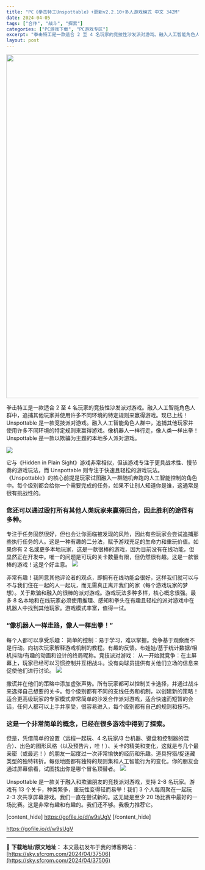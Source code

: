 ```yaml
---
title: "PC《拳击特工Unspottable》+更新v2.2.10+多人游戏模式 中文 342M"
date: 2024-04-05
tags: ["合作", "战斗", "探索"]
categories: ["PC游戏下载", "PC游戏专区"]
excerpt: "拳击特工是一款适合 2 至 4 名玩家的竞技性沙发派对游戏。融入人工智能角色人群中，追捕其他玩家并使用许多不同环境的特定规则来赢得游戏。现已上线！ Unspottable 是一款竞技派对游戏。融入人工智能角色人群中，追捕其他玩家并使用许多不同环境的特定规则来赢得游戏。像机器人一样行走，像人类一样出拳&hellip;"
layout: post
---
```


<img class="size-full wp-image-37509 aligncenter" src="https://sky.sfcrom.com/wp-content/uploads/2024/04/2024040504273395.webp" alt="" width="600" height="900" />

拳击特工是一款适合 2 至 4 名玩家的竞技性沙发派对游戏。融入人工智能角色人群中，追捕其他玩家并使用许多不同环境的特定规则来赢得游戏。现已上线！ Unspottable 是一款竞技派对游戏。融入人工智能角色人群中，追捕其他玩家并使用许多不同环境的特定规则来赢得游戏。像机器人一样行走，像人类一样出拳！ Unspottable 是一款以欺骗为主题的本地多人派对游戏。

<img src="https://sky.sfcrom.com/wp-content/uploads/2024/04/20240405122914-a19b1.jpeg" />

<span>它与《Hidden in Plain Sight》游戏非常相似，但该游戏专注于更具战术性、慢节奏的游戏玩法，而 Unspottable 则专注于快速且轻松的游戏玩法。 《Unspottable》的核心前提是玩家试图融入一群随机奔跑的人工智能控制的角色中。每个级别都会给你一个需要完成的任务，如果不让别人知道你是谁，这通常是很有挑战性的。</span>
<h3><span>您还可以通过殴打所有其他人类玩家来赢得回合，因此胜利的途径有多种。</span></h3>
<span>专注于任务固然很好，但也会让你面临被发现的风险，因此有些玩家会尝试追捕那些执行任务的人。这是一种有趣的二分法，赋予游戏充足的生命力和重玩价值。如果你有 2 名或更多本地玩家，这是一款很棒的游戏，因为目前没有在线功能，但显然正在开发中。唯一的问题是可玩的关卡数量有限，但仍然很有趣。这是一款很棒的游戏！这是个好主意。</span>

<img src="https://sky.sfcrom.com/wp-content/uploads/2024/04/20240405122918-3a164.jpeg" />

<span>非常有趣！我同意其他评论者的观点，即拥有在线功能会很好，这样我们就可以与不与我们住在一起的人一起玩，而无需真正离开我们的家（每个游戏玩家的梦想）。关于欺骗和融入的很棒的派对游戏。游戏玩法多种多样，核心概念很强。最多 8 名本地和在线玩家必须使用推理、感知和拳头在有趣且轻松的派对游戏中在机器人中找到其他玩家。游戏模式丰富，值得一试。</span>
<h3><span>“像机器人一样走路，像人一样出拳！”</span></h3>
<span>每个人都可以享受乐趣： 简单的控制：易于学习，难以掌握。竞争基于观察而不是行动。向初次玩家解释游戏机制的教程。有趣的反馈。布娃娃/基于统计数据/相机抖动/有趣的动画和设计的终局昵称。竞技派对游戏： 从一开始就竞争：在主屏幕上，玩家已经可以习惯控制并互相战斗。没有向球员提供有关他们立场的信息来促使他们进行讨论。</span>

<img src="https://sky.sfcrom.com/wp-content/uploads/2024/04/20240405122921-1b918.jpeg" />

<span>撒谎并在他们的策略中添加虚张声势。所有玩家都可以控制关​​卡选择，并通过战斗来选择自己想要的关卡。每个级别都有不同的支线任务和机制，以创建新的策略！适合更高级玩家的专家模式非常简单的沙发合作派对游戏，适合快速而短暂的会话，任何人都可以上手并享受，很容易进入，每个级别都有自己的规则和技巧。</span>
<h3><span>这是一个非常简单的概念，已经在很多游戏中得到了探索。</span></h3>
<span>但是，凭借简单的设置（远程一起玩、4 名玩家/3 台机器、键盘和控制器的混合）、出色的图形风格（以及预告片，哇！）、关卡的精美和变化，这就是与几个最亲密（或最远！）的朋友一起度过一次非常愉快的经历和乐趣。道具狩猎/捉迷藏类型的独特转折。每张地图都有独特的规则集和人工智能行为的变化。你的朋友会通过屏幕偷看，试图找出你是哪个冒名顶替者。</span>

<img src="https://sky.sfcrom.com/wp-content/uploads/2024/04/20240405122929-d8622.jpeg" />

Unspottable 是一款关于融入和欺骗朋友的竞技派对游戏，支持 2-8 名玩家。游戏有 13 个关卡，种类繁多，重玩性变得轻而易举！我们 3 个人每周聚在一起玩 2-3 次共享屏幕游戏。我们一直在尝试新的。这无疑是至少 20 场比赛中最好的一场比赛。这是非常有趣和有趣的。我们还不够。我极力推荐它。

[content_hide]
https://gofile.io/d/w9sUgV
[/content_hide]

<!--wechatfans start-->
https://gofile.io/d/w9sUgV
<!--wechatfans end-->

---
📖 **下载地址/原文地址：** 本文最初发布于我的博客网站：[https://sky.sfcrom.com/2024/04/37506](https://sky.sfcrom.com/2024/04/37506)
